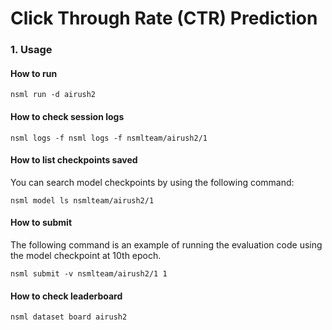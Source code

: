 # Click Through Rate (CTR) Prediction

### 1. Usage

#### How to run

```
nsml run -d airush2
```

#### How to check session logs
```
nsml logs -f nsml logs -f nsmlteam/airush2/1
```

#### How to list checkpoints saved
You can search model checkpoints by using the following command:
```
nsml model ls nsmlteam/airush2/1
```

#### How to submit
The following command is an example of running the evaluation code using the model checkpoint at 10th epoch.
```
nsml submit -v nsmlteam/airush2/1 1
```

#### How to check leaderboard
```
nsml dataset board airush2
```





